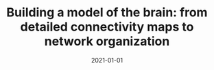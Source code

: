 ---
title: "Building a model of the brain: from detailed connectivity maps to network organization"
collection: publications
permalink: /publication/2021-01-01-Building-a-model-of-the-brain-from-detailed-connectivity-maps-to-network-organization
date: 2021-01-01
venue: 'Eur. Phys. J. Spec. Top.'
paperurl: 'https://dx.doi.org/10.1140/epjs/s11734-021-00152-7'
citation: ' Renan Shimoura,  Rodrigo Pena,  Vinicius Lima,  Nilton Kamiji,  <u>Mauricio Girardi-Schappo</u>,  Antonio Roque, &quot;Building a model of the brain: from detailed connectivity maps to network organization.&quot; Eur. Phys. J. Spec. Top., 2021.'
pubtype:  paper
---